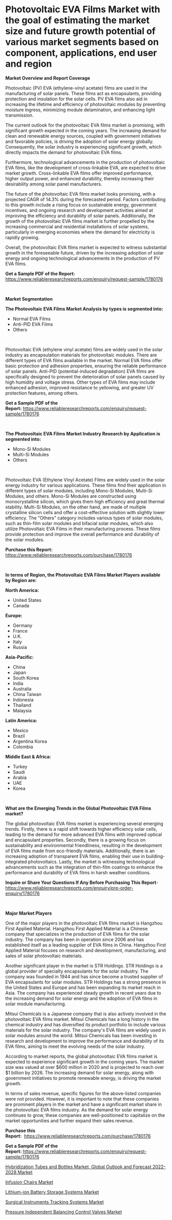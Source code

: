 <p><h1>Photovoltaic EVA Films Market with the goal of estimating the market size and future growth potential of various market segments based on component, applications, end user and region</h1></p><p><strong>Market Overview and Report Coverage</strong></p>
<p><p>Photovoltaic (PV) EVA (ethylene-vinyl acetate) films are used in the manufacturing of solar panels. These films act as encapsulants, providing protection and insulation for the solar cells. PV EVA films also aid in increasing the lifetime and efficiency of photovoltaic modules by preventing moisture ingress, minimizing module delamination, and enhancing light transmission.</p><p>The current outlook for the photovoltaic EVA films market is promising, with significant growth expected in the coming years. The increasing demand for clean and renewable energy sources, coupled with government initiatives and favorable policies, is driving the adoption of solar energy globally. Consequently, the solar industry is experiencing significant growth, which directly impacts the demand for photovoltaic EVA films.</p><p>Furthermore, technological advancements in the production of photovoltaic EVA films, like the development of cross-linkable EVA, are expected to drive market growth. Cross-linkable EVA films offer improved performance, higher output power, and enhanced durability, thereby increasing their desirability among solar panel manufacturers.</p><p>The future of the photovoltaic EVA films market looks promising, with a projected CAGR of 14.3% during the forecasted period. Factors contributing to this growth include a rising focus on sustainable energy, government incentives, and ongoing research and development activities aimed at improving the efficiency and durability of solar panels. Additionally, the growth of the photovoltaic EVA films market is further propelled by the increasing commercial and residential installations of solar systems, particularly in emerging economies where the demand for electricity is rapidly growing.</p><p>Overall, the photovoltaic EVA films market is expected to witness substantial growth in the foreseeable future, driven by the increasing adoption of solar energy and ongoing technological advancements in the production of PV EVA films.</p></p>
<p><strong>Get a Sample PDF of the Report:</strong> <a href="https://www.reliableresearchreports.com/enquiry/request-sample/1780176">https://www.reliableresearchreports.com/enquiry/request-sample/1780176</a></p>
<p>&nbsp;</p>
<p><strong>Market Segmentation</strong></p>
<p><strong>The Photovoltaic EVA Films Market Analysis by types is segmented into:</strong></p>
<p><ul><li>Normal EVA Films</li><li>Anti-PID EVA Films</li><li>Others</li></ul></p>
<p>&nbsp;</p>
<p><p>Photovoltaic EVA (ethylene vinyl acetate) films are widely used in the solar industry as encapsulation materials for photovoltaic modules. There are different types of EVA films available in the market. Normal EVA films offer basic protection and adhesion properties, ensuring the reliable performance of solar panels. Anti-PID (potential-induced degradation) EVA films are specifically designed to prevent the deterioration of solar panels caused by high humidity and voltage stress. Other types of EVA films may include enhanced adhesion, improved resistance to yellowing, and greater UV protection features, among others.</p></p>
<p><strong>Get a Sample PDF of the Report:</strong>&nbsp;<a href="https://www.reliableresearchreports.com/enquiry/request-sample/1780176">https://www.reliableresearchreports.com/enquiry/request-sample/1780176</a></p>
<p>&nbsp;</p>
<p><strong>The Photovoltaic EVA Films Market Industry Research by Application is segmented into:</strong></p>
<p><ul><li>Mono-Si Modules</li><li>Multi-Si Modules</li><li>Others</li></ul></p>
<p>&nbsp;</p>
<p><p>Photovoltaic EVA (Ethylene Vinyl Acetate) Films are widely used in the solar energy industry for various applications. These films find their application in different types of solar modules, including Mono-Si Modules, Multi-Si Modules, and others. Mono-Si Modules are constructed using monocrystalline silicon, which gives them high efficiency and great thermal stability. Multi-Si Modules, on the other hand, are made of multiple crystalline silicon cells and offer a cost-effective solution with slightly lower efficiency. The "Others" category includes various types of solar modules, such as thin-film solar modules and bifacial solar modules, which also utilize Photovoltaic EVA Films in their manufacturing process. These films provide protection and improve the overall performance and durability of the solar modules.</p></p>
<p><strong>Purchase this Report:</strong>&nbsp; <a href="https://www.reliableresearchreports.com/purchase/1780176">https://www.reliableresearchreports.com/purchase/1780176</a></p>
<p>&nbsp;</p>
<p><strong>In terms of Region, the Photovoltaic EVA Films Market Players available by Region are:</strong></p>
<p>
    <p> <strong> North America: </strong>
        <ul>
            <li>United States</li>
            <li>Canada</li>
        </ul>
        </p> 
    <p> <strong> Europe: </strong>
        <ul>
            <li>Germany</li>
            <li>France</li>
            <li>U.K.</li>
            <li>Italy</li>
            <li>Russia</li>
        </ul>
        </p> 
    <p> <strong> Asia-Pacific: </strong>
        <ul>
            <li>China</li>
            <li>Japan</li>
            <li>South Korea</li>
            <li>India</li>
            <li>Australia</li>
            <li>China Taiwan</li>
            <li>Indonesia</li>
            <li>Thailand</li>
            <li>Malaysia</li>
        </ul>
        </p> 
    <p> <strong> Latin America: </strong>
        <ul>
            <li>Mexico</li>
            <li>Brazil</li>
            <li>Argentina Korea</li>
            <li>Colombia</li>
        </ul>
        </p> 
    <p> <strong> Middle East & Africa: </strong>
        <ul>
            <li>Turkey</li>
            <li>Saudi</li>
            <li>Arabia</li>
            <li>UAE</li>
            <li>Korea</li>
        </ul>
    </p>
    </p>
<p>&nbsp;</p>
<p><strong>What are the Emerging Trends in the Global Photovoltaic EVA Films market?</strong></p>
<p><p>The global photovoltaic EVA films market is experiencing several emerging trends. Firstly, there is a rapid shift towards higher efficiency solar cells, leading to the demand for more advanced EVA films with improved optical and encapsulant properties. Secondly, there is a growing focus on sustainability and environmental friendliness, resulting in the development of EVA films made from eco-friendly materials. Additionally, there is an increasing adoption of transparent EVA films, enabling their use in building-integrated photovoltaics. Lastly, the market is witnessing technological advancements such as the integration of thin-film coatings to enhance the performance and durability of EVA films in harsh weather conditions.</p></p>
<p><strong>Inquire or Share Your Questions If Any Before Purchasing This Report</strong>- <a href="https://www.reliableresearchreports.com/enquiry/pre-order-enquiry/1780176">https://www.reliableresearchreports.com/enquiry/pre-order-enquiry/1780176</a></p>
<p>&nbsp;</p>
<p><strong>Major Market Players</strong></p>
<p><p>One of the major players in the photovoltaic EVA films market is Hangzhou First Applied Material. Hangzhou First Applied Material is a Chinese company that specializes in the production of EVA films for the solar industry. The company has been in operation since 2006 and has established itself as a leading supplier of EVA films in China. Hangzhou First Applied Material focuses on research and development, manufacturing, and sales of solar photovoltaic materials.</p><p>Another significant player in the market is STR Holdings. STR Holdings is a global provider of specialty encapsulants for the solar industry. The company was founded in 1944 and has since become a trusted supplier of EVA encapsulants for solar modules. STR Holdings has a strong presence in the United States and Europe and has been expanding its market reach in Asia. The company has experienced steady growth in recent years due to the increasing demand for solar energy and the adoption of EVA films in solar module manufacturing.</p><p>Mitsui Chemicals is a Japanese company that is also actively involved in the photovoltaic EVA films market. Mitsui Chemicals has a long history in the chemical industry and has diversified its product portfolio to include various materials for the solar industry. The company's EVA films are widely used in solar modules around the world. Mitsui Chemicals has been investing in research and development to improve the performance and durability of its EVA films, aiming to meet the evolving needs of the solar industry.</p><p>According to market reports, the global photovoltaic EVA films market is expected to experience significant growth in the coming years. The market size was valued at over $600 million in 2020 and is projected to reach over $1 billion by 2026. The increasing demand for solar energy, along with government initiatives to promote renewable energy, is driving the market growth.</p><p>In terms of sales revenue, specific figures for the above-listed companies were not provided. However, it is important to note that these companies are prominent players in the market and have a significant market share in the photovoltaic EVA films industry. As the demand for solar energy continues to grow, these companies are well-positioned to capitalize on the market opportunities and further expand their sales revenue.</p></p>
<p><strong>Purchase this Report:</strong>&nbsp;&nbsp;<a href="https://www.reliableresearchreports.com/purchase/1780176">https://www.reliableresearchreports.com/purchase/1780176</a></p>
<p></p>
<p><strong>Get a Sample PDF of the Report:</strong>&nbsp;<a href="https://www.reliableresearchreports.com/enquiry/request-sample/1780176">https://www.reliableresearchreports.com/enquiry/request-sample/1780176</a></p>
<p><p><a href="https://medium.com/@soledadroob625/decoding-hybridization-tubes-and-bottles-market-global-outlook-and-forecast-2022-2028-market-93065a5b3280">Hybridization Tubes and Bottles Market, Global Outlook and Forecast 2022-2028 Market</a></p><p><a href="https://www.linkedin.com/pulse/infusion-chairs-market-research-report-provides-thorough-industry-l4q4e/">Infusion Chairs Market</a></p><p><a href="https://github.com/kuntayevaz/Market-Research-Report-List-1/blob/main/lithium-ion-battery-storage-systems-market.md">Lithium-ion Battery Storage Systems Market</a></p><p><a href="https://www.linkedin.com/pulse/surgical-instruments-tracking-systems-market-share-amp-new-3jjoe/">Surgical Instruments Tracking Systems Market</a></p><p><a href="https://github.com/kipkeeva/Market-Research-Report-List-1/blob/main/pressure-independent-balancing-control-valves-market.md">Pressure Independent Balancing Control Valves Market</a></p></p>